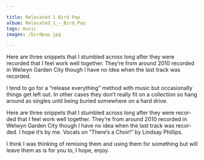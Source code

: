 ```yaml
---

title: Relocated 1 Bird Pop
album: Relocated_1_-_Bird_Pop
tags: music
images: /birdpop.jpg

---
```


Here are three snippets that I stumbled across long after they were recorded that I feel work well together. They’re from around 2010 recorded in Welwyn Garden City though I have no idea when the last track was recorded.

I tend to go for a “re­lease everything” method with mu­sic but oc­ca­sion­ally things get left out. In other cases they don’t really fit on a col­lec­tion so hang around as singles un­til be­ing bur­ied some­where on a hard drive.

Here are three snip­pets that I stumbled across long after they were re­cor­ded that I feel work well to­gether. They’re from around 2010 re­cor­ded in Wel­wyn Garden City though I have no idea when the last track was re­cor­ded. I hope it’s by me. Vo­cals on “There’s a Choir!” by Lind­say Phil­lips.

I think I was think­ing of re­mix­ing them and us­ing them for something but will leave them as is for you to, I hope, en­joy.
